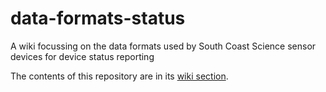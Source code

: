 # data-formats-status
A wiki focussing on the data formats used by South Coast Science sensor devices for device status reporting

The contents of this repository are in its [wiki section](https://github.com/south-coast-science/data-formats-status/wiki).
